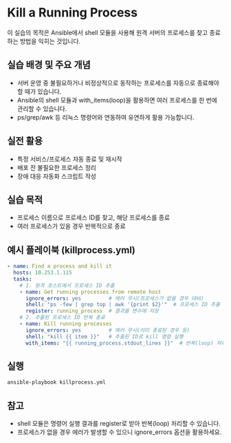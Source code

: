 # Kill a Running Process

이 실습의 목적은 Ansible에서 shell 모듈을 사용해 원격 서버의 프로세스를 찾고 종료하는 방법을 익히는 것입니다.

## 실습 배경 및 주요 개념
- 서버 운영 중 불필요하거나 비정상적으로 동작하는 프로세스를 자동으로 종료해야 할 때가 있습니다.
- Ansible의 shell 모듈과 with_items(loop)을 활용하면 여러 프로세스를 한 번에 관리할 수 있습니다.
- ps/grep/awk 등 리눅스 명령어와 연동하여 유연하게 활용 가능합니다.

## 실전 활용
- 특정 서비스/프로세스 자동 종료 및 재시작
- 배포 전 불필요한 프로세스 정리
- 장애 대응 자동화 스크립트 작성

## 실습 목적
- 프로세스 이름으로 프로세스 ID를 찾고, 해당 프로세스를 종료
- 여러 프로세스가 있을 경우 반복적으로 종료

## 예시 플레이북 (killprocess.yml)
```yaml
- name: Find a process and kill it
  hosts: 10.253.1.115
  tasks:
    # 1. 원격 호스트에서 프로세스 ID 추출
    - name: Get running processes from remote host
      ignore_errors: yes         # 에러 무시(프로세스가 없을 경우 대비)
      shell: "ps -few | grep top | awk '{print $2}'"  # 프로세스 ID 추출 명령
      register: running_process  # 결과를 변수에 저장
    # 2. 추출된 프로세스 ID 반복 종료
    - name: Kill running processes
      ignore_errors: yes         # 에러 무시(이미 종료된 경우 등)
      shell: "kill {{ item }}"   # 추출된 ID로 kill 명령 실행
      with_items: "{{ running_process.stdout_lines }}"  # 반복(loop) 처리
```

## 실행
```bash
ansible-playbook killprocess.yml
```

## 참고
- shell 모듈은 명령어 실행 결과를 register로 받아 반복(loop) 처리할 수 있습니다.
- 프로세스가 없을 경우 에러가 발생할 수 있으니 ignore_errors 옵션을 활용하세요. 